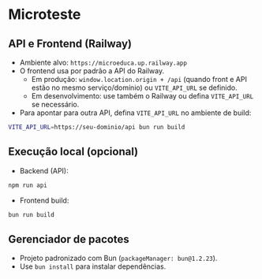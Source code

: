 # Microteste

## API e Frontend (Railway)

- Ambiente alvo: `https://microeduca.up.railway.app`
- O frontend usa por padrão a API do Railway.
  - Em produção: `window.location.origin + /api` (quando front e API estão no mesmo serviço/domínio) ou `VITE_API_URL` se definido.
  - Em desenvolvimento: use também o Railway ou defina `VITE_API_URL` se necessário.
- Para apontar para outra API, defina `VITE_API_URL` no ambiente de build:

```bash
VITE_API_URL=https://seu-dominio/api bun run build
```

## Execução local (opcional)

- Backend (API):
```bash
npm run api
```
- Frontend build:
```bash
bun run build
```

## Gerenciador de pacotes

- Projeto padronizado com Bun (`packageManager: bun@1.2.23`).
- Use `bun install` para instalar dependências.
